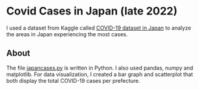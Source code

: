 # Covid Cases in Japan (late 2022)

I used a dataset from Kaggle called [COVID-19 dataset in Japan](https://www.kaggle.com/datasets/lisphilar/covid19-dataset-in-japan) to analyze the areas in Japan experiencing the most cases.

## About

The file [japancases.py](japancases.py) is written in Python. I also used pandas, numpy and matplotlib. For data visualization, I created a bar graph and scatterplot that both display the total COVID-19 cases per prefecture.



